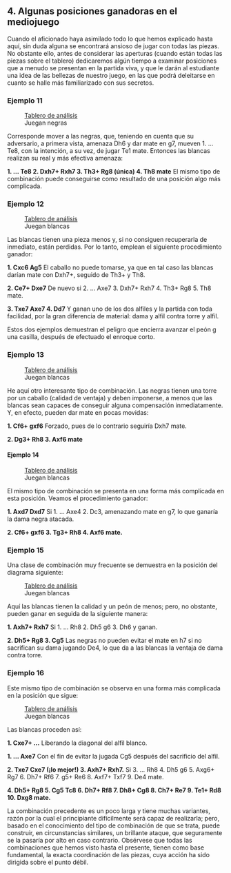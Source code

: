 ## 4. Algunas posiciones ganadoras en el mediojuego

Cuando el aficionado haya asimilado todo lo que hemos explicado hasta aquí, sin
duda alguna se encontrará ansioso de jugar con todas las piezas. No obstante ello,
antes de considerar las aperturas (cuando están todas las piezas sobre el tablero)
dedicaremos algún tiempo a examinar posiciones que a menudo se presentan en la
partida viva, y que le darán al estudiante una idea de las bellezas de nuestro juego, en
las que podrá deleitarse en cuanto se halle más familiarizado con sus secretos.

### Ejemplo 11

<figure>
    <chess-board
        position="5rk1/1b3p1p/ppq3p1/8/8/1P1P1R1Q/PBP3PP/7K b - - 0 1"
        orientation="black">
    </chess-board>
    <figcaption>
    <a href="https://lichess.org/analysis/5rk1/1b3p1p/ppq3p1/8/8/1P1P1R1Q/PBP3PP/7K_b_-_-_0_1?color=black">Tablero de análisis</a>
    <br>
    Juegan negras
    </figcaption>
</figure>

Corresponde mover a las negras, que, teniendo en cuenta que su adversario, a
primera vista, amenaza Dh6 y dar mate en g7, mueven 1. … Te8, con la intención, a
su vez, de jugar Te1 mate. Entonces las blancas realizan su real y más efectiva
amenaza:

**1. … Te8 2. Dxh7+ Rxh7 3. Th3+ Rg8 (única) 4. Th8 mate**
El mismo tipo de combinación puede conseguirse como resultado de una posición
algo más complicada.

### Ejemplo 12

<figure>
    <chess-board
        position="5rk1/1bq1bp1p/p1n3p1/1p6/3N4/1P1PR2Q/PBP3PP/7K w - - 0 1"
        orientation="white">
    </chess-board>
    <figcaption>
    <a href="https://lichess.org/analysis/5rk1/1bq1bp1p/p1n3p1/1p6/3N4/1P1PR2Q/PBP3PP/7K_w_-_-_0_1?color=white">Tablero de análisis</a>
    <br>
    Juegan blancas
    </figcaption>
</figure>

Las blancas tienen una pieza menos y, si no consiguen recuperarla de inmediato,
están perdidas. Por lo tanto, emplean el siguiente procedimiento ganador:

**1. Cxc6 Ag5**
El caballo no puede tomarse, ya que en tal caso las blancas darían mate con
Dxh7+, seguido de Th3+ y Th8.

**2. Ce7+ Dxe7**
De nuevo si 2. … Axe7 3. Dxh7+ Rxh7 4. Th3+ Rg8 5. Th8 mate.

**3. Txe7 Axe7 4. Dd7**
Y ganan uno de los dos alfiles y la partida con toda facilidad, por la gran
diferencia de material: dama y alfil contra torre y alfil.

Estos dos ejemplos demuestran el peligro que encierra avanzar el peón g una
casilla, después de efectuado el enroque corto.

### Ejemplo 13

<figure>
    <chess-board
        position="2q2rk1/1b3ppp/pp6/2p5/2P1N3/PP1Q4/1B3PPP/7K w - - 0 1"
        orientation="white">
    </chess-board>
    <figcaption>
    <a href="https://lichess.org/analysis/2q2rk1/1b3ppp/pp6/2p5/2P1N3/PP1Q4/1B3PPP/7K_w_-_-_0_1?color=white">Tablero de análisis</a>
    <br>
    Juegan blancas
    </figcaption>
</figure>

He aquí otro interesante tipo de combinación. Las negras tienen una torre por un
caballo (calidad de ventaja) y deben imponerse, a menos que las blancas sean capaces de conseguir alguna compensación inmediatamente. Y, en efecto, pueden dar mate en
pocas movidas:

**1. Cf6+ gxf6**
Forzado, pues de lo contrario seguiría Dxh7 mate.

**2. Dg3+ Rh8 3. Axf6 mate**

#### Ejemplo 14

<figure>
    <chess-board
        position="2q1rrk1/1bpn1ppp/pp1p4/1B6/4N3/1P1QR3/PBP2PPP/6K1 w - - 0 1"
        orientation="white">
    </chess-board>
    <figcaption>
    <a href="https://lichess.org/analysis/2q1rrk1/1bpn1ppp/pp1p4/1B6/4N3/1P1QR3/PBP2PPP/6K1_w_-_-_0_1?color=white">Tablero de análisis</a>
    <br>
    Juegan blancas
    </figcaption>
</figure>

El mismo tipo de combinación se presenta en una forma más complicada en esta
posición. Veamos el procedimiento ganador:

**1. Axd7 Dxd7**
Si 1. … Axe4 2. Dc3, amenazando mate en g7, lo que ganaría la dama negra
atacada.

**2. Cf6+ gxf6 3. Tg3+ Rh8 4. Axf6 mate.**

### Ejemplo 15

Una clase de combinación muy frecuente se demuestra en la posición del diagrama siguiente:

<figure>
    <chess-board
        position="r3qrk1/1pp2ppp/p1np4/3Q4/8/P2B1N2/1PP2PPP/3R2K1 w - - 0 1"
        orientation="white">
    </chess-board>
    <figcaption>
    <a href="https://lichess.org/analysis/r3qrk1/1pp2ppp/p1np4/3Q4/8/P2B1N2/1PP2PPP/3R2K1_w_-_-_0_1?color=white">Tablero de análisis</a>
    <br>
    Juegan blancas
    </figcaption>
</figure>

Aquí las blancas tienen la calidad y un peón de menos; pero, no obstante, pueden
ganar en seguida de la siguiente manera:

**1. Axh7+ Rxh7**
Si 1. … Rh8 2. Dh5 g6 3. Dh6 y ganan.

**2. Dh5+ Rg8 3. Cg5**
Las negras no pueden evitar el mate en h7 si no sacrifican su dama jugando De4,
lo que da a las blancas la ventaja de dama contra torre.

### Ejemplo 16

Este mismo tipo de combinación se observa en una forma más complicada en la posición que sigue:

<figure>
    <chess-board
        position="2nb1rk1/1pqrnppp/p2p4/2pQ1N2/6P1/1P1B1N1P/P3RP2/3R2K1 w - - 0 1"
        orientation="white">
    </chess-board>
    <figcaption>
    <a href="https://lichess.org/analysis/2nb1rk1/1pqrnppp/p2p4/2pQ1N2/6P1/1P1B1N1P/P3RP2/3R2K1_w_-_-_0_1?color=white">Tablero de análisis</a>
    <br>
    Juegan blancas
    </figcaption>
</figure>

Las blancas proceden así:

**1. Cxe7+ …**
Liberando la diagonal del alfil blanco.

**1. … Axe7**
Con el fin de evitar la jugada Cg5 después del sacrificio del alfil.

**2. Txe7 Cxe7 (¡lo mejor!) 3. Axh7+ Rxh7.**
Si 3. … Rh8 4. Dh5 g6 5. Axg6+ Rg7 6. Dh7+ Rf6 7. g5+ Re6 8. Axf7+ Txf7 9.
De4 mate.

**4. Dh5+ Rg8 5. Cg5 Tc8 6. Dh7+ Rf8 7. Dh8+ Cg8 8. Ch7+ Re7 9. Te1+ Rd8 10. Dxg8 mate.**

La combinación precedente es un poco larga y tiene muchas variantes, razón por
la cual el principiante difícilmente será capaz de realizarla; pero, basado en el
conocimiento del tipo de combinación de que se trata, puede construir, en
circunstancias similares, un brillante ataque, que seguramente se la pasaría por alto en
caso contrario. Obsérvese que todas las combinaciones que hemos visto hasta el
presente, tienen como base fundamental, la exacta coordinación de las piezas, cuya
acción ha sido dirigida sobre el punto débil.
